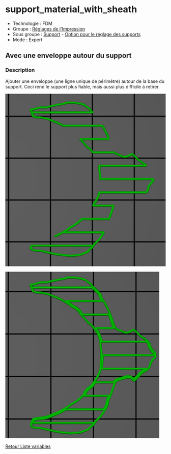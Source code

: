 # support_material_with_sheath

* Technologie : FDM
* Groupe : [Réglages de l'Impression](../print_settings/print_settings.md)
* Sous groupe : [Support](../print_settings/print_settings.md#support) - [Option pour le réglage des supports](../print_settings/print_settings.md#option-pour-le-réglage-des-supports)
* Mode : Expert

## Avec une enveloppe autour du support

### Description

Ajouter une enveloppe (une ligne unique de périmètre) autour de la base du support.
Ceci rend le support plus fiable, mais aussi plus difficile à retirer.

![Sans enveloppe autour du support](./images/support_material_with_sheath/support_material_without_sheath.png)

![Avec enveloppe autour du support](./images/support_material_with_sheath/support_material_with_sheath.png)

[Retour Liste variables](variable_list.md)